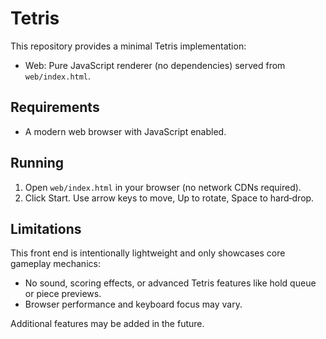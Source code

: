 # Tetris

This repository provides a minimal Tetris implementation:

- Web: Pure JavaScript renderer (no dependencies) served from `web/index.html`.

## Requirements

- A modern web browser with JavaScript enabled.

## Running

1. Open `web/index.html` in your browser (no network CDNs required).
2. Click Start. Use arrow keys to move, Up to rotate, Space to hard‑drop.

## Limitations

This front end is intentionally lightweight and only showcases core gameplay mechanics:

- No sound, scoring effects, or advanced Tetris features like hold queue or piece previews.
- Browser performance and keyboard focus may vary.

Additional features may be added in the future.

